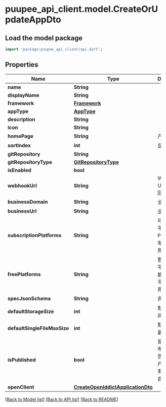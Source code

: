 # puupee_api_client.model.CreateOrUpdateAppDto

## Load the model package
```dart
import 'package:puupee_api_client/api.dart';
```

## Properties
Name | Type | Description | Notes
------------ | ------------- | ------------- | -------------
**name** | **String** |  | [optional] 
**displayName** | **String** |  | [optional] 
**framework** | [**Framework**](Framework.md) |  | [optional] 
**appType** | [**AppType**](AppType.md) |  | [optional] 
**description** | **String** |  | [optional] 
**icon** | **String** |  | [optional] 
**homePage** | **String** | 产品首页 | [optional] 
**sortIndex** | **int** | 显示排序 | [optional] 
**gitRepository** | **String** |  | [optional] 
**gitRepositoryType** | [**GitRepositoryType**](GitRepositoryType.md) |  | [optional] 
**isEnabled** | **bool** |  | [optional] 
**webhookUrl** | **String** | Webhook Url 各种事件回调地址 | [optional] 
**businessDomain** | **String** | 业务域名 | [optional] 
**businessUrl** | **String** | 业务地址 | [optional] 
**subscriptionPlatforms** | **String** | 可以订阅的平台 Platform 枚举, 并用\",\"分割 | [optional] 
**freePlatforms** | **String** | 暂时免费的平台, 付费功能免费用的平台, 用\",\"分割 | [optional] 
**specJsonSchema** | **String** | 声明格式 | [optional] 
**defaultStorageSize** | **int** | 默认存储空间大小 | [optional] 
**defaultSingleFileMaxSize** | **int** | 默认单文件最大大小 | [optional] 
**isPublished** | **bool** | 是否已经发布, 决定了是否给终端用户看见, 主要有一些 APP 自己使用 | [optional] 
**openClient** | [**CreateOpenIddictApplicationDto**](CreateOpenIddictApplicationDto.md) |  | [optional] 

[[Back to Model list]](../README.md#documentation-for-models) [[Back to API list]](../README.md#documentation-for-api-endpoints) [[Back to README]](../README.md)


